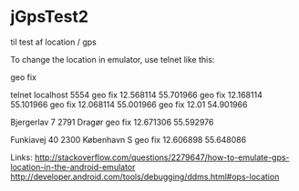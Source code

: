 # jGpsTest2
til test af location / gps



To change the location in emulator, use telnet like this:

geo fix <longitude value> <latitude value>

telnet localhost 5554
geo fix 12.568114 55.701966
geo fix 12.168114 55.101966
geo fix 12.068114 55.001966
geo fix 12.01 54.901966



Bjergerlav 7
2791 Dragør
geo fix 12.671306 55.592976

Funkiavej 40
2300 København S
geo fix 12.606898 55.648086



Links:
http://stackoverflow.com/questions/2279647/how-to-emulate-gps-location-in-the-android-emulator
http://developer.android.com/tools/debugging/ddms.html#ops-location
